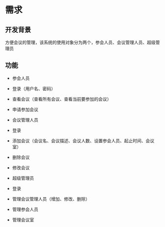 # 需求


## 开发背景

方便会议的管理，该系统的使用对象分为两个，参会人员、会议管理人员、超级管理员

## 功能

- 参会人员

 - 登录（用户名、密码）
 - 查看会议（查看所有会议、查看当前要参加的会议）
 - 申请参加会议

- 会议管理人员
 
 - 登录
 - 添加会议（会议名、会议描述、会议人数、设置参会人员、起止时间、会议室）
 - 删除会议
 - 修改会议

- 超级管理员
 
 - 登录
 - 管理会议管理人员（增加、修改、删除）
 - 管理参会人员
 - 管理会议室

